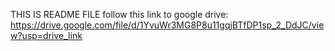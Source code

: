 THIS IS README FILE
follow this link to google drive: 
https://drive.google.com/file/d/1YvuWr3MG8P8u11gqjBTfDP1sp_2_DdJC/view?usp=drive_link
